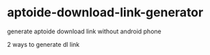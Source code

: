 # aptoide-download-link-generator
generate aptoide download link without android phone

2 ways to generate dl link
